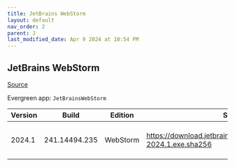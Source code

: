 ```yaml
---
title: JetBrains WebStorm
layout: default
nav_order: 2
parent: J
last_modified_date: Apr 9 2024 at 10:54 PM
---
```


## JetBrains WebStorm

[Source](https://www.jetbrains.com/webstorm)

Evergreen app: `JetBrainsWebStorm`

| Version | Build         | Edition  | Sha256                                                             | Date     | Size      | Type | URI                                                                                                                        |
| ------- | ------------- | -------- | ------------------------------------------------------------------ | -------- | --------- | ---- | -------------------------------------------------------------------------------------------------------------------------- |
| 2024.1  | 241.14494.235 | WebStorm | https://download.jetbrains.com/webstorm/WebStorm-2024.1.exe.sha256 | 4/4/2024 | 602454568 | exe  | [https://download.jetbrains.com/webstorm/WebStorm-2024.1.exe](https://download.jetbrains.com/webstorm/WebStorm-2024.1.exe) |
